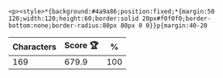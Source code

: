 `<p><style>*{background:#4a9a86;position:fixed;*{margin:50 120;width:120;height:60;border:solid 20px#f0f0f0;border-bottom:none;border-radius:80px 80px 0 0}}p{margin:40-20`

| Characters | Score 🏆 | %   |
| ---------- | -------- | --- |
| 169        | 679.9    | 100 |
